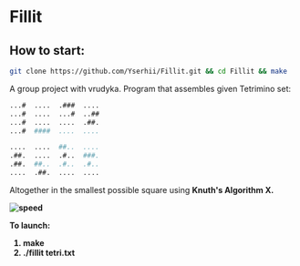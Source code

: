 # Fillit


## How to start:
```bash
git clone https://github.com/Yserhii/Fillit.git && cd Fillit && make
```

A group project with vrudyka.
Program that assembles given Tetrimino set:

```bash
...#  ....  .###  ....
...#  ....  ...#  ..##
...#  ....  ....  .##.
...#  ####  ....  ....

....  ....  ##..  ....
.##.  ....  .#..  ###.
.##.  ##..  .#..  .#..
....  .##.  ....  ....
```

Altogether in the smallest possible square using <b>Knuth's Algorithm X<b/>.

![speed](https://github.com/vrudyka/fillit/blob/master/screenshot.png)

To launch:
1. make
2. ./fillit tetri.txt

